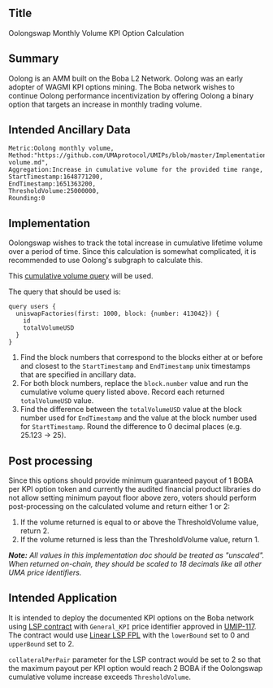 ## Title

Oolongswap Monthly Volume KPI Option Calculation

## Summary

Oolong is an AMM built on the Boba L2 Network. Oolong was an early adopter of WAGMI KPI options mining. The Boba network wishes to continue Oolong performance incentivization by offering Oolong a binary option that targets an increase in monthly trading volume.

## Intended Ancillary Data

```
Metric:Oolong monthly volume,
Method:"https://github.com/UMAprotocol/UMIPs/blob/master/Implementations/oolongswap-volume.md",
Aggregation:Increase in cumulative volume for the provided time range,
StartTimestamp:1648771200,
EndTimestamp:1651363200,
ThresholdVolume:25000000,
Rounding:0
```

## Implementation

Oolongswap wishes to track the total increase in cumulative lifetime volume over a period of time. Since this calculation is somewhat complicated, it is recommended to use Oolong's subgraph to calculate this.

This [cumulative volume query](https://api.thegraph.com/subgraphs/name/oolongswap/oolongswap-mainnet/graphql?operationName=users&query=query%20users%20%7B%0A%20%20uniswapFactories(first%3A%201000%2C%20block%3A%20%7Bnumber%3A%20413042%7D)%20%7B%0A%20%20%20%20id%0A%20%20%20%20totalVolumeUSD%0A%20%20%7D%0A%7D%0A) will be used.

The query that should be used is:

```
query users {
  uniswapFactories(first: 1000, block: {number: 413042}) {
    id
    totalVolumeUSD
  }
}
```

1. Find the block numbers that correspond to the blocks either at or before and closest to the `StartTimestamp` and `EndTimestamp` unix timestamps that are specified in ancillary data.
2. For both block numbers, replace the `block.number` value and run the cumulative volume query listed above. Record each returned `totalVolumeUSD` value.
3. Find the difference between the `totalVolumeUSD` value at the block number used for `EndTimestamp` and the value at the block number used for `StartTimestamp`. Round the difference to 0 decimal places (e.g. 25.123 -> 25).

## Post processing

Since this options should provide minimum guaranteed payout of 1 BOBA per KPI option token and currently the audited financial product libraries do not allow setting minimum payout floor above zero, voters should perform post-processing on the calculated volume and return either 1 or 2:

1. If the volume returned is equal to or above the ThresholdVolume value, return 2.
2. If the volume returned is less than the ThresholdVolume value, return 1.

***Note:** All values in this implementation doc should be treated as "unscaled". When returned on-chain, they should be scaled to 18 decimals like all other UMA price identifiers.*

## Intended Application

It is intended to deploy the documented KPI options on the Boba network using [LSP contract](https://github.com/UMAprotocol/protocol/blob/master/packages/core/contracts/financial-templates/long-short-pair/LongShortPair.sol) with `General_KPI` price identifier approved in [UMIP-117](https://github.com/UMAprotocol/UMIPs/blob/master/UMIPs/umip-117.md). The contract would use [Linear LSP FPL](https://github.com/UMAprotocol/protocol/blob/master/packages/core/contracts/financial-templates/common/financial-product-libraries/long-short-pair-libraries/LinearLongShortPairFinancialProductLibrary.sol) with the `lowerBound` set to 0 and `upperBound` set to 2.

`collateralPerPair` parameter for the LSP contract would be set to 2 so that the maximum payout per KPI option would reach 2 BOBA if the Oolongswap cumulative volume increase exceeds `ThresholdVolume`.

